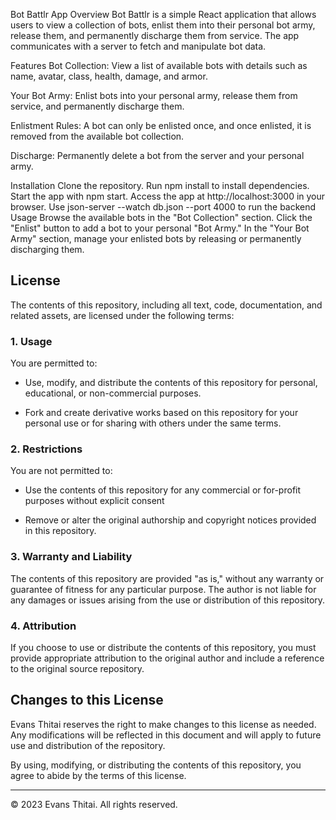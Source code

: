 Bot Battlr App
Overview
Bot Battlr is a simple React application that allows users to view a collection of bots, enlist them into their personal bot army, release them, and permanently discharge them from service. The app communicates with a server to fetch and manipulate bot data.

Features
Bot Collection: View a list of available bots with details such as name, avatar, class, health, damage, and armor.

Your Bot Army: Enlist bots into your personal army, release them from service, and permanently discharge them.

Enlistment Rules: A bot can only be enlisted once, and once enlisted, it is removed from the available bot collection.

Discharge: Permanently delete a bot from the server and your personal army.

Installation
Clone the repository.
Run npm install to install dependencies.
Start the app with npm start.
Access the app at http://localhost:3000 in your browser.
Use json-server --watch db.json --port 4000 to run the backend
Usage
Browse the available bots in the "Bot Collection" section.
Click the "Enlist" button to add a bot to your personal "Bot Army."
In the "Your Bot Army" section, manage your enlisted bots by releasing or permanently discharging them.


## License

The contents of this repository, including all text, code, documentation, and related assets, are licensed under the following terms:

### 1. Usage

You are permitted to:

- Use, modify, and distribute the contents of this repository for personal, educational, or non-commercial purposes.

- Fork and create derivative works based on this repository for your personal use or for sharing with others under the same terms.

### 2. Restrictions

You are not permitted to:

- Use the contents of this repository for any commercial or for-profit purposes without explicit consent 

- Remove or alter the original authorship and copyright notices provided in this repository.

### 3. Warranty and Liability

The contents of this repository are provided "as is," without any warranty or guarantee of fitness for any particular purpose. The author is not liable for any damages or issues arising from the use or distribution of this repository.

### 4. Attribution

If you choose to use or distribute the contents of this repository, you must provide appropriate attribution to the original author  and include a reference to the original source repository.


## Changes to this License

Evans Thitai reserves the right to make changes to this license as needed. Any modifications will be reflected in this document and will apply to future use and distribution of the repository.

By using, modifying, or distributing the contents of this repository, you agree to abide by the terms of this license.

---



© 2023 Evans Thitai. All rights reserved.